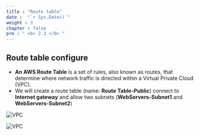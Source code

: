 ```yaml
---
title : "Route table"
date :  "`r Sys.Date()`" 
weight : 3
chapter : false
pre : " <b> 2.3 </b> "
---
```


## Route table configure

- **An AWS Route Table** is a set of rules, also known as routes, that determine where network traffic is directed within a Virtual Private Cloud (VPC).
- We will create a route table (name: **Route Table-Public**) connect to **Internet gateway** and allow two subnets (**WebServers-Subnet1** and **WebServers-Subnet2**)


![VPC](/ws-0001/images/2-prepairation/231.png?featherlight=false&width=90pc)

![VPC](/ws-0001/images/2-prepairation/232.png?featherlight=false&width=90pc)


